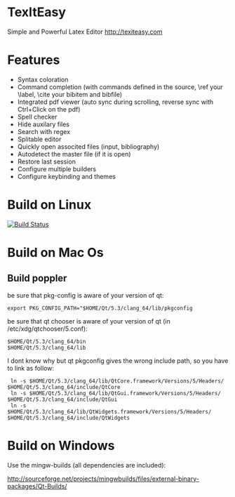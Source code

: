TexItEasy
======

Simple and Powerful Latex Editor http://texiteasy.com

Features
========

- Syntax coloration
- Command completion (with commands defined in the source, \ref your \label, \cite your bibitem and bibfile)
- Integrated pdf viewer (auto sync during scrolling, reverse sync with Ctrl+Click on the pdf)
- Spell checker
- Hide auxilary files
- Search with regex
- Splitable editor
- Quickly open associted files (input, bibliography)
- Autodetect the master file (if it is open)
- Restore last session
- Configure multiple builders
- Configure keybinding and themes

Build on Linux
==============

[![Build Status](https://travis-ci.org/Bramas/texiteasy.svg?branch=master)](https://travis-ci.org/Bramas/texiteasy)

Build on Mac Os
===============

Build poppler
-------------

be sure that pkg-config is aware of your version of qt:

	export PKG_CONFIG_PATH="$HOME/Qt/5.3/clang_64/lib/pkgconfig

be sure that qt chooser is aware of your version of qt (in /etc/xdg/qtchooser/5.conf):

	$HOME/Qt/5.3/clang_64/bin
	$HOME/Qt/5.3/clang_64/lib

I dont know why but qt pkgconfig gives the wrong include path, so you have to link as follow:

	 ln -s $HOME/Qt/5.3/clang_64/lib/QtCore.framework/Versions/5/Headers/ $HOME/Qt/5.3/clang_64/include/QtCore
	 ln -s $HOME/Qt/5.3/clang_64/lib/QtGui.framework/Versions/5/Headers/ $HOME/Qt/5.3/clang_64/include/QtGui
	 ln -s $HOME/Qt/5.3/clang_64/lib/QtWidgets.framework/Versions/5/Headers/ $HOME/Qt/5.3/clang_64/include/QtWidgets



Build on Windows
================

Use the mingw-builds (all dependencies are included):

http://sourceforge.net/projects/mingwbuilds/files/external-binary-packages/Qt-Builds/
